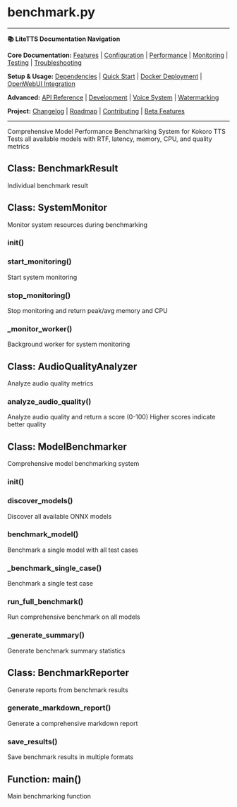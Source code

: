 # benchmark.py

---
**📚 LiteTTS Documentation Navigation**

**Core Documentation:** [Features](../../../../FEATURES.md) | [Configuration](../../../../CONFIGURATION.md) | [Performance](../../../../PERFORMANCE.md) | [Monitoring](../../../../MONITORING.md) | [Testing](../../../../TESTING.md) | [Troubleshooting](../../../../TROUBLESHOOTING.md)

**Setup & Usage:** [Dependencies](../../../../DEPENDENCIES.md) | [Quick Start](../../../../usage/QUICK_START_COMMANDS.md) | [Docker Deployment](../../../../usage/DOCKER-DEPLOYMENT.md) | [OpenWebUI Integration](../../../../usage/OPENWEBUI-INTEGRATION.md)

**Advanced:** [API Reference](../../../API_REFERENCE.md) | [Development](../../../../development/README.md) | [Voice System](../../../../voices/README.md) | [Watermarking](../../../../WATERMARKING.md)

**Project:** [Changelog](../../../../CHANGELOG.md) | [Roadmap](../../../../ROADMAP.md) | [Contributing](../../../../CONTRIBUTIONS.md) | [Beta Features](../../../../BETA_FEATURES.md)

---


Comprehensive Model Performance Benchmarking System for Kokoro TTS
Tests all available models with RTF, latency, memory, CPU, and quality metrics


## Class: BenchmarkResult

Individual benchmark result

## Class: SystemMonitor

Monitor system resources during benchmarking

### __init__()

### start_monitoring()

Start system monitoring

### stop_monitoring()

Stop monitoring and return peak/avg memory and CPU

### _monitor_worker()

Background worker for system monitoring

## Class: AudioQualityAnalyzer

Analyze audio quality metrics

### analyze_audio_quality()

Analyze audio quality and return a score (0-100)
Higher scores indicate better quality

## Class: ModelBenchmarker

Comprehensive model benchmarking system

### __init__()

### discover_models()

Discover all available ONNX models

### benchmark_model()

Benchmark a single model with all test cases

### _benchmark_single_case()

Benchmark a single test case

### run_full_benchmark()

Run comprehensive benchmark on all models

### _generate_summary()

Generate benchmark summary statistics

## Class: BenchmarkReporter

Generate reports from benchmark results

### generate_markdown_report()

Generate a comprehensive markdown report

### save_results()

Save benchmark results in multiple formats

## Function: main()

Main benchmarking function

